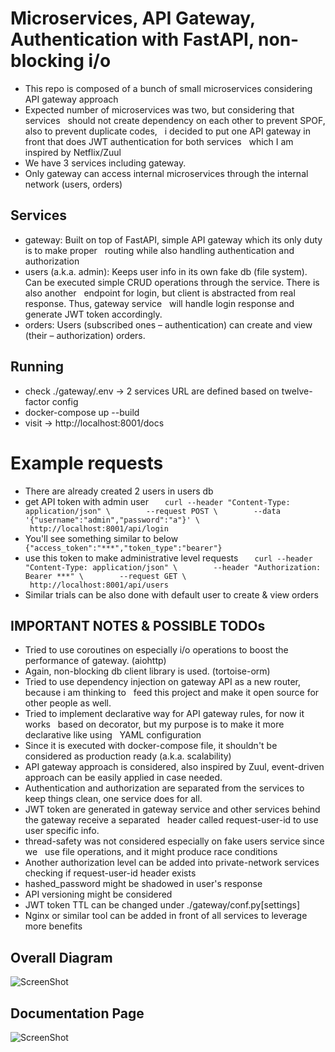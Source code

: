 # Microservices, API Gateway, Authentication with FastAPI, non-blocking i/o
- This repo is composed of a bunch of small microservices considering API gateway approach
- Expected number of microservices was two, but considering that services
  should not create dependency on each other to prevent SPOF, also to prevent duplicate codes,
  i decided to put one API gateway in front that does JWT authentication for both services
  which I am inspired by Netflix/Zuul
- We have 3 services including gateway.
- Only gateway can access internal microservices through the internal network (users, orders)

## Services
- gateway: Built on top of FastAPI, simple API gateway which its only duty is to make proper
  routing while also handling authentication and authorization
- users (a.k.a. admin): Keeps user info in its own fake db (file system).
  Can be executed simple CRUD operations through the service. There is also another
  endpoint for login, but client is abstracted from real response. Thus, gateway service
  will handle login response and generate JWT token accordingly.
- orders: Users (subscribed ones – authentication) can create and view (their – authorization) orders.

## Running
- check ./gateway/.env → 2 services URL are defined based on twelve-factor config
- docker-compose up --build
- visit → http://localhost:8001/docs

# Example requests
- There are already created 2 users in users db
- get API token with admin user
  ```
  curl --header "Content-Type: application/json" \
       --request POST \
       --data '{"username":"admin","password":"a"}' \
       http://localhost:8001/api/login
  ```
- You'll see something similar to below
  ```
  {"access_token":"***","token_type":"bearer"}
  ```
- use this token to make administrative level requests
  ```
  curl --header "Content-Type: application/json" \
       --header "Authorization: Bearer ***" \
       --request GET \
       http://localhost:8001/api/users
  ```
- Similar trials can be also done with default user to create & view orders

## IMPORTANT NOTES & POSSIBLE TODOs
- Tried to use coroutines on especially i/o operations to boost the performance of gateway. (aiohttp)
- Again, non-blocking db client library is used. (tortoise-orm)
- Tried to use dependency injection on gateway API as a new router, because i am thinking to
  feed this project and make it open source for other people as well.
- Tried to implement declarative way for API gateway rules, for now it works
  based on decorator, but my purpose is to make it more declarative like using
  YAML configuration
- Since it is executed with docker-compose file, it shouldn't be considered as production ready (a.k.a. scalability)
- API gateway approach is considered, also inspired by Zuul, event-driven approach can be easily applied in case needed.
- Authentication and authorization are separated from the services to keep things clean, one service does for all.
- JWT token are generated in gateway service and other services behind the gateway receive a separated
  header called request-user-id to use user specific info.
- thread-safety was not considered especially on fake users service since we
  use file operations, and it might produce race conditions
- Another authorization level can be added into private-network services
  checking if request-user-id header exists
- hashed_password might be shadowed in user's response
- API versioning might be considered
- JWT token TTL can be changed under ./gateway/conf.py[settings]
- Nginx or similar tool can be added in front of all services to leverage more benefits

## Overall Diagram
![ScreenShot](https://raw.github.com/baranbartu/microservices-with-fastapi/master/diagram.png)

## Documentation Page
![ScreenShot](https://raw.github.com/baranbartu/microservices-with-fastapi/master/docs.png)
